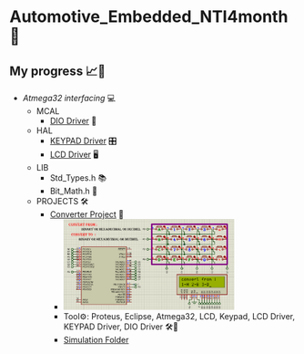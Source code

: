 # Automotive_Embedded_NTI4month 🚗
## My progress 📈🚀
- *Atmega32 interfacing* 💻
    - MCAL
        - [DIO Driver](Atmega32_arch_interfacing/MCAL/DIO_Driver) 🚦
    - HAL
        - [KEYPAD Driver](Atmega32_arch_interfacing/HAL/KEYPAD_Driver) 🎛️
        - [LCD Driver](Atmega32_arch_interfacing/HAL/LCD_Driver) 🖥️
    - LIB
        - Std_Types.h 📚
        - Bit_Math.h 🔢
    - PROJECTS 🛠️
        - [Converter Project](Atmega32_arch_interfacing/Projects/Converter) 🔄
            - <img src="Atmega32_arch_interfacing/Projects/Converter/Photos/LCD_KPD_Converter.png" width="300px">
            - Tool⚙️: Proteus, Eclipse, Atmega32, LCD, Keypad, LCD Driver, KEYPAD Driver, DIO Driver 🛠️🌟
            - [Simulation Folder](Atmega32_arch_interfacing/Projects/Converter/Simulation_Proteus)
             
